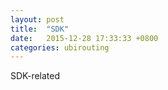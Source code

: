 ```yaml
---
layout: post
title:  "SDK"
date:   2015-12-28 17:33:33 +0800
categories: ubirouting
---
```

SDK-related
